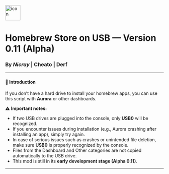 <img width="48" height="48" alt="icon" src="https://github.com/user-attachments/assets/a9f157fd-a9b5-46f2-a8c0-85daa3f0ae47" />

# **Homebrew Store on USB — Version 0.11 (Alpha)**  

### **By *Nicray*** | Cheato | Derf  

---

#### 📌 Introduction  
If you don’t have a hard drive to install your homebrew apps, you can use this script with **Aurora** or other dashboards.  

⚠️ **Important notes:**  
- If two USB drives are plugged into the console, only **USB0** will be recognized.  
- If you encounter issues during installation (e.g., Aurora crashing after installing an app), simply try again.  
- In case of serious issues such as crashes or unintended file deletion, make sure **USB0** is properly recognized by the console.  
- Files from the Dashboard and Other categories are not copied automatically to the USB drive.
- This mod is still in its **early development stage (Alpha 0.11)**.  

---

